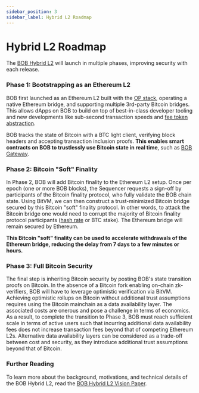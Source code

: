 ```yaml
---
sidebar_position: 3
sidebar_label: Hybrid L2 Roadmap
---
```


# Hybrid L2 Roadmap

The [BOB Hybrid L2](https://docs.gobob.xyz/whitepaper.pdf) will launch in multiple phases, improving security with each release.

### Phase 1: Bootstrapping as an Ethereum L2

BOB first launched as an Ethereum L2 built with the [OP stack](https://docs.optimism.io/), operating a native Ethereum
bridge, and supporting multiple 3rd-party Bitcoin bridges. This allows dApps on BOB to build on top of best-in-class developer tooling and new developments like sub-second transaction speeds and [fee token abstraction](/docs/learn/builder-guides/bridged-btc-gas-fee/index.md).

BOB tracks the state of Bitcoin with a BTC light client, verifying block headers and accepting transaction inclusion proofs. **This enables smart contracts on BOB to trustlessly use Bitcoin state in real time**, such as [BOB Gateway](/learn/user-guides/onboard-to-bob/ethereum-bridge/).

### Phase 2: Bitcoin "Soft" Finality

In Phase 2, BOB will add Bitcoin finality to the Ethereum L2 setup. Once per epoch (one or more BOB blocks), the Sequencer requests a sign-off by participants of the Bitcoin finality protocol, who fully validate the BOB chain state. Using BitVM, we can then construct a trust-minimized Bitcoin bridge secured by this Bitcoin "soft" finality protocol. In other words, to attack the Bitcoin bridge one would need to corrupt the majority of Bitcoin finality protocol participants ([hash rate](https://gobob.xyz/optimine) or BTC stake). The Ethereum bridge will remain secured by Ethereum.

**This Bitcoin "soft" finality can be used to accelerate withdrawals of the Ethereum bridge, reducing the delay from 7 days to a few minutes or hours.**

### Phase 3: Full Bitcoin Security

The final step is inheriting Bitcoin security by posting BOB's state transition proofs on Bitcoin. In the absence of a Bitcoin fork enabling on-chain zk-verifiers, BOB will have to leverage optimistic verification via BitVM. Achieving optimistic rollups on Bitcoin without additional trust assumptions requires using the Bitcoin mainchain as a data availability layer. The associated costs are onerous and pose a challenge in terms of economics. As a result, to complete the transition to Phase 3, BOB must reach sufficient scale in terms of active users such that incurring additional data availability fees does not increase transaction fees beyond that of competing Ethereum L2s. Alternative data availability layers can be considered as a trade-off between cost and security, as they introduce additional trust assumptions beyond that of Bitcoin.

### Further Reading

To learn more about the background, motivations, and technical details of the BOB Hybrid L2, read the [BOB Hybrid L2 Vision Paper](https://docs.gobob.xyz/whitepaper.pdf).
